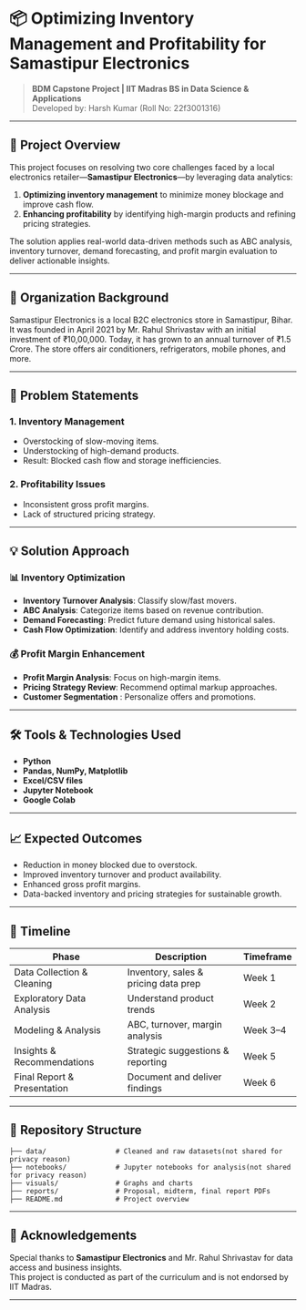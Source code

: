 # 📦 Optimizing Inventory Management and Profitability for Samastipur Electronics

> **BDM Capstone Project | IIT Madras BS in Data Science & Applications**  
> Developed by: Harsh Kumar (Roll No: 22f3001316)

---

## 📌 Project Overview

This project focuses on resolving two core challenges faced by a local electronics retailer—**Samastipur Electronics**—by leveraging data analytics:

1. **Optimizing inventory management** to minimize money blockage and improve cash flow.
2. **Enhancing profitability** by identifying high-margin products and refining pricing strategies.

The solution applies real-world data-driven methods such as ABC analysis, inventory turnover, demand forecasting, and profit margin evaluation to deliver actionable insights.

---

## 🏢 Organization Background

Samastipur Electronics is a local B2C electronics store in Samastipur, Bihar. It was founded in April 2021 by Mr. Rahul Shrivastav with an initial investment of ₹10,00,000. Today, it has grown to an annual turnover of ₹1.5 Crore. The store offers air conditioners, refrigerators, mobile phones, and more.

---

## 🚨 Problem Statements

### 1. Inventory Management
- Overstocking of slow-moving items.
- Understocking of high-demand products.
- Result: Blocked cash flow and storage inefficiencies.

### 2. Profitability Issues
- Inconsistent gross profit margins.
- Lack of structured pricing strategy.

---

## 💡 Solution Approach

### 📊 Inventory Optimization
- **Inventory Turnover Analysis**: Classify slow/fast movers.
- **ABC Analysis**: Categorize items based on revenue contribution.
- **Demand Forecasting**: Predict future demand using historical sales.
- **Cash Flow Optimization**: Identify and address inventory holding costs.

### 💰 Profit Margin Enhancement
- **Profit Margin Analysis**: Focus on high-margin items.
- **Pricing Strategy Review**: Recommend optimal markup approaches.
- **Customer Segmentation** : Personalize offers and promotions.

---

## 🛠️ Tools & Technologies Used

- **Python**
- **Pandas, NumPy, Matplotlib**
- **Excel/CSV files**
- **Jupyter Notebook**
- **Google Colab**

---

## 📈 Expected Outcomes

- Reduction in money blocked due to overstock.
- Improved inventory turnover and product availability.
- Enhanced gross profit margins.
- Data-backed inventory and pricing strategies for sustainable growth.

---

## 📅 Timeline

| Phase                         | Description                          | Timeframe      |
|------------------------------|--------------------------------------|----------------|
| Data Collection & Cleaning   | Inventory, sales & pricing data prep | Week 1         |
| Exploratory Data Analysis    | Understand product trends            | Week 2         |
| Modeling & Analysis          | ABC, turnover, margin analysis       | Week 3–4       |
| Insights & Recommendations   | Strategic suggestions & reporting    | Week 5         |
| Final Report & Presentation  | Document and deliver findings        | Week 6         |

---

## 📁 Repository Structure

```
├── data/                 # Cleaned and raw datasets(not shared for privacy reason)
├── notebooks/            # Jupyter notebooks for analysis(not shared for privacy reason)
├── visuals/              # Graphs and charts
├── reports/              # Proposal, midterm, final report PDFs
├── README.md             # Project overview

```

---

## 🙏 Acknowledgements

Special thanks to **Samastipur Electronics** and Mr. Rahul Shrivastav for data access and business insights.  
This project is conducted as part of the curriculum and is not endorsed by IIT Madras.

---
